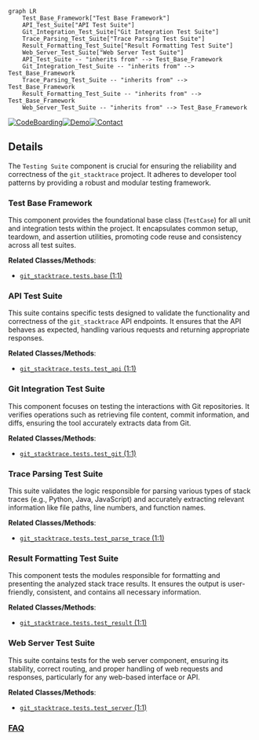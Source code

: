 ```mermaid
graph LR
    Test_Base_Framework["Test Base Framework"]
    API_Test_Suite["API Test Suite"]
    Git_Integration_Test_Suite["Git Integration Test Suite"]
    Trace_Parsing_Test_Suite["Trace Parsing Test Suite"]
    Result_Formatting_Test_Suite["Result Formatting Test Suite"]
    Web_Server_Test_Suite["Web Server Test Suite"]
    API_Test_Suite -- "inherits from" --> Test_Base_Framework
    Git_Integration_Test_Suite -- "inherits from" --> Test_Base_Framework
    Trace_Parsing_Test_Suite -- "inherits from" --> Test_Base_Framework
    Result_Formatting_Test_Suite -- "inherits from" --> Test_Base_Framework
    Web_Server_Test_Suite -- "inherits from" --> Test_Base_Framework
```

[![CodeBoarding](https://img.shields.io/badge/Generated%20by-CodeBoarding-9cf?style=flat-square)](https://github.com/CodeBoarding/CodeBoarding)[![Demo](https://img.shields.io/badge/Try%20our-Demo-blue?style=flat-square)](https://www.codeboarding.org/demo)[![Contact](https://img.shields.io/badge/Contact%20us%20-%20contact@codeboarding.org-lightgrey?style=flat-square)](mailto:contact@codeboarding.org)

## Details

The `Testing Suite` component is crucial for ensuring the reliability and correctness of the `git_stacktrace` project. It adheres to developer tool patterns by providing a robust and modular testing framework.

### Test Base Framework
This component provides the foundational base class (`TestCase`) for all unit and integration tests within the project. It encapsulates common setup, teardown, and assertion utilities, promoting code reuse and consistency across all test suites.


**Related Classes/Methods**:

- <a href="https://github.com/pinterest/git-stacktrace/blob/master/git_stacktrace/tests/base.py#L1-L1" target="_blank" rel="noopener noreferrer">`git_stacktrace.tests.base` (1:1)</a>


### API Test Suite
This suite contains specific tests designed to validate the functionality and correctness of the `git_stacktrace` API endpoints. It ensures that the API behaves as expected, handling various requests and returning appropriate responses.


**Related Classes/Methods**:

- <a href="https://github.com/pinterest/git-stacktrace/blob/master/git_stacktrace/tests/test_api.py#L1-L1" target="_blank" rel="noopener noreferrer">`git_stacktrace.tests.test_api` (1:1)</a>


### Git Integration Test Suite
This component focuses on testing the interactions with Git repositories. It verifies operations such as retrieving file content, commit information, and diffs, ensuring the tool accurately extracts data from Git.


**Related Classes/Methods**:

- <a href="https://github.com/pinterest/git-stacktrace/blob/master/git_stacktrace/tests/test_git.py#L1-L1" target="_blank" rel="noopener noreferrer">`git_stacktrace.tests.test_git` (1:1)</a>


### Trace Parsing Test Suite
This suite validates the logic responsible for parsing various types of stack traces (e.g., Python, Java, JavaScript) and accurately extracting relevant information like file paths, line numbers, and function names.


**Related Classes/Methods**:

- <a href="https://github.com/pinterest/git-stacktrace/blob/master/git_stacktrace/tests/test_parse_trace.py#L1-L1" target="_blank" rel="noopener noreferrer">`git_stacktrace.tests.test_parse_trace` (1:1)</a>


### Result Formatting Test Suite
This component tests the modules responsible for formatting and presenting the analyzed stack trace results. It ensures the output is user-friendly, consistent, and contains all necessary information.


**Related Classes/Methods**:

- <a href="https://github.com/pinterest/git-stacktrace/blob/master/git_stacktrace/tests/test_result.py#L1-L1" target="_blank" rel="noopener noreferrer">`git_stacktrace.tests.test_result` (1:1)</a>


### Web Server Test Suite
This suite contains tests for the web server component, ensuring its stability, correct routing, and proper handling of web requests and responses, particularly for any web-based interface or API.


**Related Classes/Methods**:

- <a href="https://github.com/pinterest/git-stacktrace/blob/master/git_stacktrace/tests/test_server.py#L1-L1" target="_blank" rel="noopener noreferrer">`git_stacktrace.tests.test_server` (1:1)</a>




### [FAQ](https://github.com/CodeBoarding/GeneratedOnBoardings/tree/main?tab=readme-ov-file#faq)